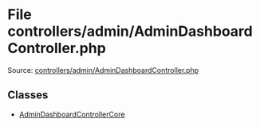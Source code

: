 File controllers/admin/AdminDashboardController.php
=========

Source: [controllers/admin/AdminDashboardController.php](https://github.com/PrestaShop/PrestaShop/blob/1.6.0.8/controllers/admin/AdminDashboardController.php)


Classes
-------

* [AdminDashboardControllerCore](class.AdminDashboardControllerCore.md)

